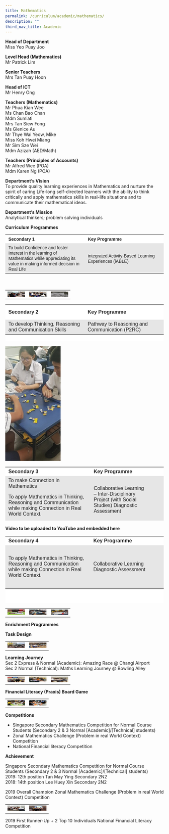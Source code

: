 ```yaml
---
title: Mathematics
permalink: /curriculum/academic/mathematics/
description: ""
third_nav_title: Academic
---
```

**Head of Department**  
Miss Yeo Puay Joo

**Level Head (Mathematics)**  
Mr Patrick Lim

**Senior Teachers**  
Mrs Tan Puay Hoon

**Head of ICT**  
Mr Henry Ong

**Teachers (Mathematics)**  
Mr Phua Kian Wee  
Ms Chan Bao Chan  
Mdm Sumiati  
Mrs Tan Siew Fong  
Ms Glenice Au  
Mr Thye Wai Yeow, Mike  
Miss Koh Hwei Miang  
Mr Sim Sze Wei  
Mdm Azizah (AED/Math)

**Teachers (Principles of Accounts)**  
Mr Alfred Wee (POA)  
Mdm Karen Ng (POA)

**Department’s Vision**  
To provide quality learning experiences in Mathematics and nurture the spirit of caring Life-long self-directed learners with the ability to think critically and apply mathematics skills in real-life situations and to communicate their mathematical ideas.

**Department’s Mission**  
Analytical thinkers; problem solving individuals

**Curriculum** **Programmes**

<table width="808" style="box-sizing: inherit; border-collapse: collapse; border-spacing: 0px; max-width: 100%; height: 162px;"><tbody style="box-sizing: inherit;"><tr style="box-sizing: inherit; background: rgb(255, 255, 255);"><td style="box-sizing: inherit; padding: 5px 10px; width: 397px;"><span style="box-sizing: inherit; font-family: helvetica, arial, sans-serif;"><strong style="box-sizing: inherit; font-weight: bold;">Secondary 1</strong></span></td><td style="box-sizing: inherit; padding: 5px 10px; width: 395px;"><span style="box-sizing: inherit; font-family: helvetica, arial, sans-serif;"><strong style="box-sizing: inherit; font-weight: bold;">Key Programme</strong></span></td></tr><tr style="box-sizing: inherit; background: rgb(230, 230, 230);"><td style="box-sizing: inherit; padding: 5px 10px; width: 397px;"><span style="box-sizing: inherit; font-family: helvetica, arial, sans-serif;">To build Confidence and foster Interest in the learning of Mathematics while appreciating its value in making informed decision in Real Life</span></td><td style="box-sizing: inherit; padding: 5px 10px; width: 395px;"><span style="box-sizing: inherit; font-family: helvetica, arial, sans-serif;">integrated Activity-Based Learning Experiences (iABLE)</span></td></tr></tbody></table>

<table>
<tbody>
  <tr>
    <th><img src="/images/01-5.jpeg" width="55" height="17"></th>
    <th><img src="/images/02-6.jpeg" alt="Mathematics" width="55" height="17"></th>
    <th><img src="/images/03-6.jpeg" alt="Mathematics" width="55" height="17"></th>
  </tr>
</tbody>
</table>

<table width="799" style="box-sizing: inherit; border-collapse: collapse; border-spacing: 0px; max-width: 100%; color: rgb(34, 34, 34); font-family: &quot;Source Sans Pro&quot;, sans-serif; font-size: 16px; font-style: normal; font-variant-ligatures: normal; font-variant-caps: normal; font-weight: 400; letter-spacing: normal; orphans: 2; text-align: start; text-transform: none; white-space: normal; widows: 2; word-spacing: 0px; -webkit-text-stroke-width: 0px; background-color: rgb(255, 255, 255); text-decoration-thickness: initial; text-decoration-style: initial; text-decoration-color: initial; height: 117px;"><tbody style="box-sizing: inherit;"><tr style="box-sizing: inherit; background: rgb(255, 255, 255); height: 38px;"><td style="box-sizing: inherit; padding: 5px 10px; width: 391.5px; height: 38px;"><span style="box-sizing: inherit; font-family: helvetica, arial, sans-serif;"><strong style="box-sizing: inherit; font-weight: bold;">Secondary 2</strong></span></td><td style="box-sizing: inherit; padding: 5px 10px; width: 391.5px; height: 38px;"><span style="box-sizing: inherit; font-family: helvetica, arial, sans-serif;"><strong style="box-sizing: inherit; font-weight: bold;">Key Programme</strong></span></td></tr><tr style="box-sizing: inherit; background: rgb(230, 230, 230); height: 34.5px;"><td style="box-sizing: inherit; padding: 5px 10px; width: 391.5px; height: 34.5px;"><span style="box-sizing: inherit; font-family: helvetica, arial, sans-serif;">To develop Thinking, Reasoning and Communication Skills</span></td><td style="box-sizing: inherit; padding: 5px 10px; width: 391.5px; height: 34.5px;"><span style="box-sizing: inherit; font-family: helvetica, arial, sans-serif;">Pathway to Reasoning and Communication (P2RC)</span></td></tr></tbody></table>

<style>  
img {  
  display: block;  
  margin-left: auto;  
  margin-right: auto;  
}  
</style>  
<body><img src="/images/04-6.jpeg" alt="Mathematics" style="width:35%;">  
  
</body>

<table style="box-sizing: inherit; border-collapse: collapse; border-spacing: 0px; max-width: 100%; color: rgb(34, 34, 34); font-family: &quot;Source Sans Pro&quot;, sans-serif; font-size: 16px; font-style: normal; font-variant-ligatures: normal; font-variant-caps: normal; font-weight: 400; letter-spacing: normal; orphans: 2; text-align: start; text-transform: none; white-space: normal; widows: 2; word-spacing: 0px; -webkit-text-stroke-width: 0px; background-color: rgb(255, 255, 255); text-decoration-thickness: initial; text-decoration-style: initial; text-decoration-color: initial; height: 170px; width: 799px;"><tbody style="box-sizing: inherit;"><tr style="box-sizing: inherit; background: rgb(255, 255, 255);"><td style="box-sizing: inherit; padding: 5px 10px; width: 459.5px;"><span style="box-sizing: inherit; font-family: helvetica, arial, sans-serif;"><strong style="box-sizing: inherit; font-weight: bold;">Secondary 3</strong></span></td><td style="box-sizing: inherit; padding: 5px 10px; width: 324.5px;"><span style="box-sizing: inherit; font-family: helvetica, arial, sans-serif;"><strong style="box-sizing: inherit; font-weight: bold;">Key Programme</strong></span></td></tr><tr style="box-sizing: inherit; background: rgb(230, 230, 230);"><td style="box-sizing: inherit; padding: 5px 10px; width: 459.5px;"><span style="box-sizing: inherit; font-family: helvetica, arial, sans-serif;">To make Connection in Mathematics</span><p style="box-sizing: inherit; font-size: 1em;"></p><p style="box-sizing: inherit; font-size: 1em;"><span style="box-sizing: inherit; font-family: helvetica, arial, sans-serif;">To apply Mathematics in Thinking, Reasoning and Communication while making Connection in Real World Context.</span></p></td><td style="box-sizing: inherit; padding: 5px 10px; width: 324.5px;"><span style="box-sizing: inherit; font-family: helvetica, arial, sans-serif;">Collaborative Learning</span><br style="box-sizing: inherit;"><span style="box-sizing: inherit; font-family: helvetica, arial, sans-serif;">– Inter-Disciplinary Project&nbsp;(with Social Studies)&nbsp;Diagnostic Assessment</span></td></tr></tbody></table>

**Video to be uploaded to YouTube and embedded here**

<table style="box-sizing: inherit; border-collapse: collapse; border-spacing: 0px; max-width: 100%; color: rgb(34, 34, 34); font-family: &quot;Source Sans Pro&quot;, sans-serif; font-size: 16px; font-style: normal; font-variant-ligatures: normal; font-variant-caps: normal; font-weight: 400; letter-spacing: normal; orphans: 2; text-align: start; text-transform: none; white-space: normal; widows: 2; word-spacing: 0px; -webkit-text-stroke-width: 0px; background-color: rgb(255, 255, 255); text-decoration-thickness: initial; text-decoration-style: initial; text-decoration-color: initial; height: 212px; width: 811px;"><tbody style="box-sizing: inherit;"><tr style="box-sizing: inherit; background: rgb(255, 255, 255); height: 15.5px;"><td style="box-sizing: inherit; padding: 5px 10px; width: 428.5px; height: 15.5px;"><strong style="box-sizing: inherit; font-weight: bold;"><span style="box-sizing: inherit; font-family: helvetica, arial, sans-serif;">Secondary 4</span></strong></td><td style="box-sizing: inherit; padding: 5px 10px; width: 368.5px; height: 15.5px;"><strong style="box-sizing: inherit; font-weight: bold;"><span style="box-sizing: inherit; font-family: helvetica, arial, sans-serif;">Key Programme</span></strong></td></tr><tr style="box-sizing: inherit; background: rgb(230, 230, 230); height: 127px;"><td style="box-sizing: inherit; padding: 5px 10px; width: 428.5px; height: 127px;"><span style="box-sizing: inherit; font-family: helvetica, arial, sans-serif;">To apply Mathematics in Thinking, Reasoning and Communication while making Connection in Real World Context.</span></td><td style="box-sizing: inherit; padding: 5px 10px; width: 368.5px; height: 127px;"><span style="box-sizing: inherit; font-family: helvetica, arial, sans-serif;">Collaborative Learning</span><br style="box-sizing: inherit;"><span style="box-sizing: inherit; font-family: helvetica, arial, sans-serif;">Diagnostic Assessment</span></td></tr></tbody></table>

<table>
<tbody>
  <tr>
    <th><img src="/images/11-2.jpeg" width="55" height="17"></th>
    <th><img src="/images/10-1.jpeg" alt="Mathematics" width="55" height="17"></th>
    <th><img src="/images/13-1.jpeg" alt="Mathematics" width="55" height="17"></th>
  </tr>
</tbody>
</table>

**Enrichment Programmes**

**Task Design**

<table>
<tbody>
  <tr>
    <th><img src="/images/20.jpeg" width="55" height="17"></th>
    <th><img src="/images/21-1.jpeg" alt="Mathematics Enrichment Programmes " width="55" height="17"></th>
  </tr>
</tbody>
</table>

**Learning Journey**  
Sec 2 Express & Normal (Academic): Amazing Race @ Changi Airport  
Sec 2 Normal (Technical): Maths Learning Journey @ Bowling Alley

<table>
<tbody>
  <tr>
    <th><img src="/images/01.jpeg" width="55" height="17"></th>
    <th><img src="/images/math1.jpeg" alt="Mathematics Learning Journey" width="55" height="17"></th>
    <th><img src="/images/math2.jpeg" alt="Mathematics Learning Journey" width="55" height="17"></th>
  </tr>
</tbody>
</table>

**Financial Literacy (Praxis) Board Game**

<table>
<tbody>
  <tr>
    <th><img src="/images/31.jpeg" width="55" height="17"></th>
    <th><img src="/images/32.jpeg" alt="Financial Literacy (Praxis) Board Game" width="55" height="17"></th>
  </tr>
</tbody>
</table>

**Competitions**

*   Singapore Secondary Mathematics Competition for Normal Course Students (Secondary 2 & 3 Normal \[Academic\]/\[Technical\] students)
*   Zonal Mathematics Challenge (Problem in real World Context) Competition
*   National Financial literacy Competition

**Achievement**

Singapore Secondary Mathematics Competition for Normal Course Students (Secondary 2 & 3 Normal \[Academic\]/\[Technical\] students)  
2019: 12th position Tan May Ying Secondary 2N2  
2018: 14th position Lee Huey Xin Secondary 2N2

2019 Overall Champion Zonal Mathematics Challenge (Problem in real World Context) Competition

<table>
<tbody>
  <tr>
    <th><img src="/images/11.jpeg" width="55" height="17"></th>
    <th><img src="/images/math3.jpeg" alt="Mathematics Achievement" width="55" height="17"></th>
  </tr>
</tbody>
</table>

2019 First Runner-Up + 2 Top 10 Individuals National Financial Literacy Competition
